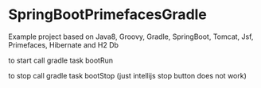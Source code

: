 SpringBootPrimefacesGradle
==========================

Example project based on Java8, Groovy, Gradle, SpringBoot, Tomcat, Jsf, Primefaces, Hibernate and H2 Db

to start call gradle task bootRun

to stop call gradle task bootStop (just intellijs stop button does not work)
